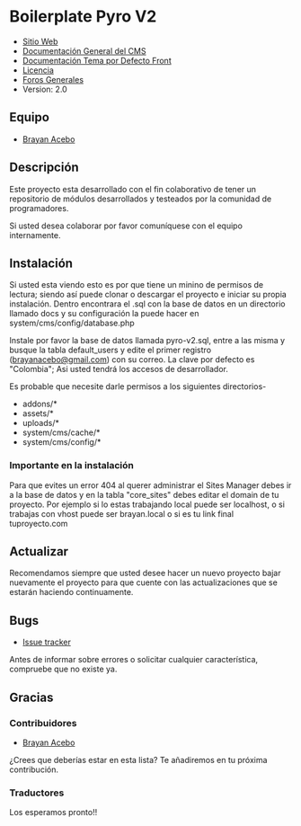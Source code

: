 # Boilerplate Pyro V2

* [Sitio Web](http://brayanacebo.com/hidden)
* [Documentación General del CMS](https://www.pyrocms.com/documentation)
* [Documentación Tema por Defecto Front](https://www.pyrocms.com/store/details/bootstrap_3_with_bootswatch)
* [Licencia](http://pyrocms.com/legal/license)
* [Foros Generales](http://forum.pyrocms.com)
* Version: 2.0

## Equipo

* [Brayan Acebo](http://brayanacebo.com/hidden)

## Descripción

Este proyecto esta desarrollado con el fin colaborativo de tener un repositorio de módulos desarrollados y testeados por la comunidad de programadores.

Si usted desea colaborar por favor comuníquese con el equipo internamente.

## Instalación

Si usted esta viendo esto es por que tiene un minino de permisos de lectura; siendo así puede clonar o descargar el proyecto e iniciar su propia instalación. Dentro encontrara el .sql con la base de datos en un directorio llamado docs y su configuración la puede hacer en system/cms/config/database.php

Instale por favor la base de datos llamada pyro-v2.sql, entre a las misma y busque la tabla default_users y edite el primer registro (brayanacebo@gmail.com) con su correo. La clave por defecto es "Colombia"; Asi usted tendrá los accesos de desarrollador.

Es probable que necesite darle permisos a los siguientes directorios-

- addons/*
- assets/*
- uploads/*
- system/cms/cache/*
- system/cms/config/*


### Importante en la instalación

Para que evites un error 404 al querer administrar el Sites Manager debes ir a la base de datos y en la tabla "core_sites" debes editar el domain de tu proyecto. Por ejemplo si lo estas trabajando local puede ser localhost, o si trabajas con vhost puede ser brayan.local o si es tu link final tuproyecto.com

## Actualizar

Recomendamos siempre que usted desee hacer un nuevo proyecto bajar nuevamente el proyecto para que cuente con las actualizaciones que se estarán haciendo continuamente.

## Bugs

* [Issue tracker](https://github.com/all-boilerplates/pyro-v2/issues/new)

Antes de informar sobre errores o solicitar cualquier característica, compruebe que no existe ya.

## Gracias

### Contribuidores

* [Brayan Acebo](http://brayanacebo.com/hidden)

¿Crees que deberías estar en esta lista? Te añadiremos en tu próxima contribución.

### Traductores

Los esperamos pronto!!
